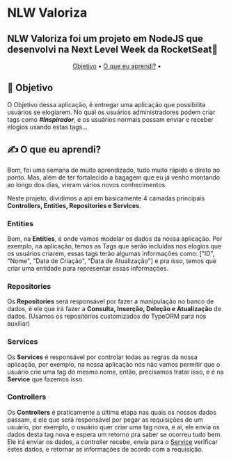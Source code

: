 # NLW Valoriza
## NLW Valoriza foi um projeto em NodeJS que desenvolvi na Next Level Week da RocketSeat🚀
<p align="center">
 <a href="#Objetivo">Objetivo</a> •
 <a href="#✍ O que eu aprendi?">O que eu aprendi?</a> • 
</p>

## 🤔 **Objetivo**
O Objetivo dessa aplicação, é entregar uma aplicação que possibilita usuários se elogiarem. No qual os usuários administradores podem criar tags como ***#Inspirador***, e os usuários normais possam enviar e receber elogios usando estas tags...

## ✍ **O que eu aprendi?**
Bom, foi uma semana de muito aprendizado, tudo muito rápido e direto ao ponto. Mas, além de ter fortalecido a bagagem que eu já venho montando ao longo dos dias, vieram vários novos conhecimentos.

Neste projeto, dividimos a api em basicamente 4 camadas principais **Controllers, Entities, Repositories e Services**.
### Entities
Bom, na **Entities**, é onde vamos modelar os dados da nossa aplicação. Por exemplo, na aplicação, temos as Tags que serão incluidas nos elogios que os usuários criarem, essas tags terão algumas informações como: ["ID", "Nome", "Data de Criação", "Data de Atualização"] e pra isso, temos que criar uma entidade para representar essas informações.

### Repositories
Os **Repositories** será responsável por fazer a manipulação no banco de dados, é ele que irá fazer a **Consulta, Inserção, Deleção e Atualização** de dados. (Usamos os repositórios customizados do TypeORM para nos auxiliar)

### Services
Os **Services** é responsável por controlar todas as regras da nossa aplicação, por exemplo, na nossa aplicação nós não vamos permitir que o usuário crie uma tag do mesmo nome, então, precisamos tratar isso, e é na **Service** que fazemos isso.

### Controllers
Os **Controllers** é praticamente a última etapa nas quais os nossos dados passam, é ele que será responsável por pegar as requisições de um usuário, por exemplo, o usuário quer criar uma tag nova, e ai, ele envia os dados desta tag nova e espera um retorno pra saber se ocorreu tudo bem. 
Ele irá enviar os dados, a controller recebe, envia para o <a href="#Service">Service</a> verificar estes dados, e retornar as informações de acordo com a requisição. 
